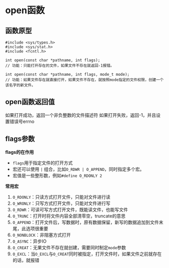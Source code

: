 # open函数

## 函数原型

```
#include <sys/types.h>
#include <sys/stat.h>
#include <fcntl.h>

int open(const char *pathname, int flags);
// 功能：只能打开存在的文件，如果文件不存在就返回-1报错。

int open(const char *pathname, int flags, mode_t mode);
// 功能：如果文件存在就直接打开，如果文件不存在，就按照mode指定的文件权限，创建一个该名字的新文件。
```

## open函数返回值

如果打开成功，返回一个非负整数的文件描述符
如果打开失败，返回-1，并且设置错误号errno

## flags参数

**flags的在作用**

- `flags`用于指定文件的打开方式
- 宏还可以使用 `|` 组合，比如`O_RDWR | O_APPEND`，同时指定多个宏。
- 宏值是一些整形数，例如`#define O_RDONLY 2`

**常用宏**

1. `O_RDONLY`：只读方式打开文件，只能对文件进行读     
2. `O_WRONLY`：只写方式打开文件，只能对文件进行写
3. `O_RDWR`：可读可写方式打开文件，既能读文件，也能写文件
4. `O_TRUNC`：打开时将文件内容全部清零空，truncate的意思
5. `O_APPEND`：打开文件后，写数据时，原有数据保留，新写的数据追加到文件末尾，此选项很重要
6. `O_NONBLOCK`：非阻塞方式打开
7. `O_ASYNC`：异步IO
8. `O_CREAT`：无果文件不存在就创建，需要同时制定`mode`参数
9. `O_EXCL`：当`O_EXCL`与`O_CREAT`同时被指定，打开文件时，如果文件之前就存在的话，就报错
